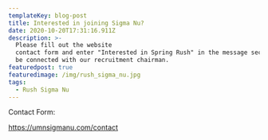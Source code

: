 ```yaml
---
templateKey: blog-post
title: Interested in joining Sigma Nu?
date: 2020-10-20T17:31:16.911Z
description: >-
  Please fill out the website
  contact form and enter "Interested in Spring Rush" in the message section to
  be connected with our recruitment chairman.
featuredpost: true
featuredimage: /img/rush_sigma_nu.jpg
tags:
  - Rush Sigma Nu
---
```

Contact Form:

https://umnsigmanu.com/contact
